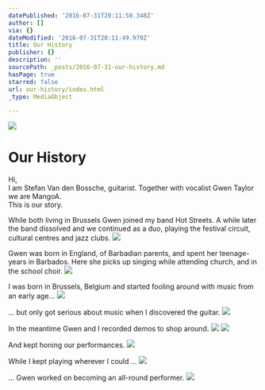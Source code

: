 ```yaml
---
datePublished: '2016-07-31T20:11:50.348Z'
author: []
via: {}
dateModified: '2016-07-31T20:11:49.970Z'
title: Our History
publisher: {}
description: ''
sourcePath: _posts/2016-07-31-our-history.md
hasPage: true
starred: false
url: our-history/index.html
_type: MediaObject

---
```

![](https://the-grid-user-content.s3-us-west-2.amazonaws.com/3b1cd5d8-4ad0-4ecd-9176-006e8175888d.jpg)

# Our History

Hi,   
I am Stefan Van den Bossche, guitarist. Together with vocalist Gwen Taylor we are MangoA.   
This is our story.

While both living in Brussels Gwen joined my band Hot Streets. A while later the band dissolved and we continued as a duo, playing the festival circuit, cultural centres and jazz clubs.
![](https://the-grid-user-content.s3-us-west-2.amazonaws.com/3d65206c-5a50-4a98-96ec-61dc2e591c0f.jpg)

Gwen was born in England, of Barbadian parents, and spent her teenage-years in Barbados. Here she picks up singing while attending church, and in the school choir.
![](https://the-grid-user-content.s3-us-west-2.amazonaws.com/2fcdbc9f-65e4-4035-a3a8-ee0856814603.jpg)

I was born in Brussels, Belgium and started fooling around with music from an early age...
![](https://the-grid-user-content.s3-us-west-2.amazonaws.com/09a84340-787f-4de7-bc73-e8568028b573.jpg)

... but only got serious about music when I discovered the guitar.
![](https://imgflo.herokuapp.com/graph/vahj1ThiexotieMo/9ea21d561437eb08df3c23aa603e1a5f/croprotate.jpg?cropheight=1484&cropwidth=998&degrees=0&input=https%3A%2F%2Fs3-us-west-2.amazonaws.com%2Fthe-grid-img%2Fp%2Fd0854e1ce92d50b5bb985eff9f09a0fb67a4e986.jpg&x=0&y=0)

In the meantime Gwen and I recorded demos to shop around.
![](https://the-grid-user-content.s3-us-west-2.amazonaws.com/73930211-e1d8-428f-a969-b592ac204f5e.jpg)
![](https://imgflo.herokuapp.com/graph/vahj1ThiexotieMo/9eb8aec525442f798cf0a3c5d370afc3/croprotate.jpg?cropheight=1027&cropwidth=1476&degrees=0&input=https%3A%2F%2Fthe-grid-user-content.s3-us-west-2.amazonaws.com%2F3424f4ce-ed75-4f81-8743-8b4e9f2c0bf4.jpg&x=0&y=0)

And kept honing our performances.
![](https://the-grid-user-content.s3-us-west-2.amazonaws.com/ba5b8d10-ded4-47be-9919-a363737fd339.jpg)

While I kept playing wherever I could ...
![](https://the-grid-user-content.s3-us-west-2.amazonaws.com/5309db60-4709-4d30-8585-3521d2a6c20e.jpg)

... Gwen worked on becoming an all-round performer.
![](https://the-grid-user-content.s3-us-west-2.amazonaws.com/56f42337-8a47-4bad-80e9-f794d08ca665.jpg)